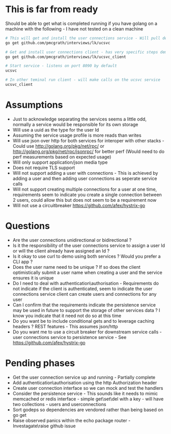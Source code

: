 # This is far from ready
Should be able to get what is completed running if you have golang on a machine with the following - I have not tested on a clean machine
```bash
# This will get and install the user connections service - Will pull dependencies like echo and uuid into your gopath 
go get github.com/pmcgrath/interviews/lk/ucsvc

# Get and install user connections client - has very specific steps demoing service usage
go get github.com/pmcgrath/interviews/lk/ucsvc_client

# Start service - listens on port 8090 by default
ucsvc

# In other teminal run client - will make calls on the ucsvc service
ucsvc_client
```



# Assumptions
- Just to acknowledge separating the services seems a little odd, normally a service would be responsible for its own storage
- Will use a uuid as the type for the user Id
- Assuming the service usage profile is more reads than writes
- Will use json over http for both services for interoper with other stacks - Could use http://golang.org/pkg/net/rpc/ or http://golang.org/pkg/net/rpc/jsonrpc/ for better perf (Would need to do perf measurements based on expected usage)
- Will only support application/json media type
- Does not require TLS support
- Will not support adding a user with connections - This is achieved by adding a user and then adding user connections as seperate service calls
- Will not support creating multiple connections for a user at one time, requirements seem to indicate you create a single connection between 2 users, could allow this but does not seem to be a requirement now
- Will not use a circuitbreaker https://github.com/afex/hystrix-go


# Questions
- Are the user connections unidirectional or bidirectional ?
- Is it the responsibility of the user connections service to assign a user Id or will the client already have assigned an Id ?
- Is it okay to use curl to demo using both services ? Would you prefer a CLI app ?
- Does the user name need to be unique ? If so does the client optimistically submit a user name when creating a user and the service ensures it is unique
- Do I need to deal with authentication\authorisation - Requirements do not indicate if the client is authenticated, seem to indicate the user connections service client can create users and connections for any user
- Can I confirm that the requirements indicate the persistence service may be used in future to support the storage of other services data ? I know you indicate that it need not do so at this time
- Do you want be to include conditional gets and to leverage caching headers ? REST features - This assumes json/http
- Do you want me to use a circuit breaker for downstream service calls - user connections service to persistence service - See https://github.com/afex/hystrix-go


# Pending phases
- Get the user connection service up and running - Partially complete
- Add authentication\authorisation using the http Authorization header
- Create user connection interface so we can mock and test the handlers
- Consider the persistence service - This sounds like it needs to mimic memcached or redis interface - simple get\set\del with a key - will have two collections - users and userconnections
- Sort godeps so dependencies are vendored rather than being based on go get
- Raise observed panics within the echo package router - Investagate\raise github issue

